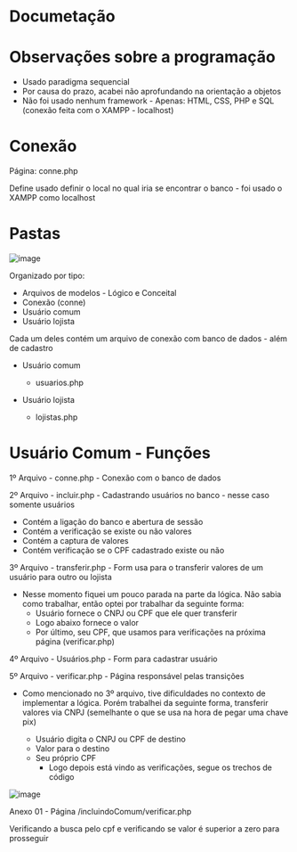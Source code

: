 # Documetação

<h1>Observações sobre a programação</h1>

- Usado paradigma sequencial
- Por causa do prazo, acabei não aprofundando na orientação a objetos
- Não foi usado nenhum framework - Apenas: HTML, CSS, PHP e SQL (conexão feita com o XAMPP - localhost)

<h1>Conexão</h1>

Página: conne.php

Define usado definir o local no qual iria se encontrar o banco - foi usado o XAMPP como localhost

<h1>Pastas</h1>

![image](https://user-images.githubusercontent.com/39175488/184469187-31d75f5c-dafd-4100-9f58-c971b014c1dd.png)

Organizado por tipo:

- Arquivos de modelos - Lógico e Conceital
- Conexão (conne)
- Usuário comum
- Usuário lojista

Cada um deles contém um arquivo de conexão com banco de dados - além de cadastro

- Usuário comum
  - usuarios.php

- Usuário lojista
  - lojistas.php
  

<h1>Usuário Comum - Funções</h1>
  
1º Arquivo - conne.php - Conexão com o banco de dados

2º Arquivo - incluir.php - Cadastrando usuários no banco - nesse caso somente usuários
  - Contém a ligação do banco e abertura de sessão
  - Contém a verificação se existe ou não valores
  - Contém a captura de valores
  - Contém verificação se o CPF cadastrado existe ou não
  
  
3º Arquivo - transferir.php - Form usa para o transferir valores de um usuário para outro ou lojista
  - Nesse momento fiquei um pouco parada na parte da lógica. Não sabia como trabalhar, então optei por trabalhar da seguinte forma:
    - Usuário fornece o CNPJ ou CPF que ele quer transferir
    - Logo abaixo fornece o valor
    - Por último, seu CPF, que usamos para verificações na próxima página (verificar.php)
   
4º Arquivo - Usuários.php - Form para cadastrar usuário

5º Arquivo - verificar.php - Página responsável pelas transições
  - Como mencionado no 3º arquivo, tive dificuldades no contexto de implementar a lógica. Porém trabalhei da seguinte forma, transferir valores via CNPJ (semelhante o que se usa na hora de pegar uma chave pix)
    
    - Usuário digita o CNPJ ou CPF de destino
    - Valor para o destino
    - Seu próprio CPF
      - Logo depois está vindo as verificações, segue os trechos de código
      
  
  
![image](https://user-images.githubusercontent.com/39175488/184470016-adab8fae-e071-4375-b02b-ce65e00227b9.png)

Anexo 01 - Página /incluindoComum/verificar.php

Verificando a busca pelo cpf e verificando se valor é superior a zero para prosseguir 


  

